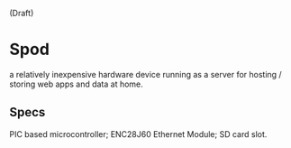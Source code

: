 (Draft)

# Spod
a relatively inexpensive hardware device running as a server for hosting / storing web apps and data at home.

## Specs
PIC based microcontroller; ENC28J60 Ethernet Module;  SD card slot.
